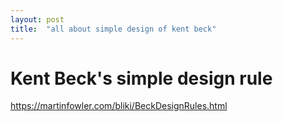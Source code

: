 ```yaml
---
layout: post
title:  "all about simple design of kent beck"
---
```


# Kent Beck's simple design rule
https://martinfowler.com/bliki/BeckDesignRules.html

